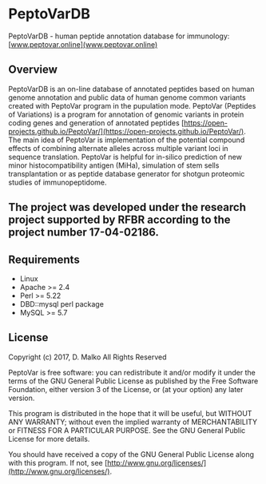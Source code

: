 # PeptoVarDB

PeptoVarDB - human peptide annotation database for immunology: [www.peptovar.online](www.peptovar.online)

## Overview

PeptoVarDB is an on-line database of annotated peptides based on human genome annotation and public data of human genome common variants created with PeptoVar program in the pupulation mode.
PeptoVar (Peptides of Variations) is a program for annotation of genomic variants in protein coding genes and generation of annotated peptides [https://open-projects.github.io/PeptoVar/](https://open-projects.github.io/PeptoVar/).
The main idea of PeptoVar is implementation of the potential compound effects of combining alternate alleles across multiple variant loci in sequence translation.
PeptoVar is helpful for in-silico prediction of new minor histocompatibility antigen (MiHa), simulation of stem sells transplantation 
or as peptide database generator for shotgun proteomic studies of immunopeptidome.

## The project was developed under the research project supported by RFBR according to the project number 17-04-02186.

## Requirements

* Linux
* Apache >= 2.4
* Perl >= 5.22
* DBD::mysql perl package
* MySQL >= 5.7

## License
Copyright (c) 2017, D. Malko
All Rights Reserved

PeptoVar is free software: you can redistribute it and/or modify
it under the terms of the GNU General Public License as published by
the Free Software Foundation, either version 3 of the License, or
(at your option) any later version.

This program is distributed in the hope that it will be useful,
but WITHOUT ANY WARRANTY; without even the implied warranty of
MERCHANTABILITY or FITNESS FOR A PARTICULAR PURPOSE.  See the
GNU General Public License for more details.

You should have received a copy of the GNU General Public License
along with this program.  If not, see [http://www.gnu.org/licenses/](http://www.gnu.org/licenses/).







